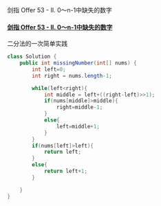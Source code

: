 剑指 Offer 53 - II. 0～n-1中缺失的数字

#### [剑指 Offer 53 - II. 0～n-1中缺失的数字](https://leetcode-cn.com/problems/que-shi-de-shu-zi-lcof/)

二分法的一次简单实践

```java
class Solution {
    public int missingNumber(int[] nums) {
        int left=0;
        int right = nums.length-1;

        while(left<right){
            int middle = left+((right-left)>>1);
            if(nums[middle]>middle){
                right=middle-1;
            }
            else{
                left=middle+1;
            }
        }
        if(nums[left]>left){
            return left;
        }
        else{
            return left+1;
        }

    }
}
```


